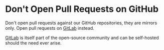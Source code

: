 # Don't Open Pull Requests on GitHub

Don't open pull requests against our GitHub repositories, they are mirrors only. Open pull requests on [GitLab](https://gitlab.com/Elypia) instead.

[GitLab](https://gitlab.com) is itself part of the open-source community and can be self-hosted should the need ever arise.
